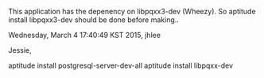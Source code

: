 This application has the depenency on  libpqxx3-dev  (Wheezy). So 
aptitude install  libpqxx3-dev should be done before making..

Wednesday, March  4 17:40:49 KST 2015, jhlee


Jessie,

aptitude install postgresql-server-dev-all
aptitude install libpqxx-dev
